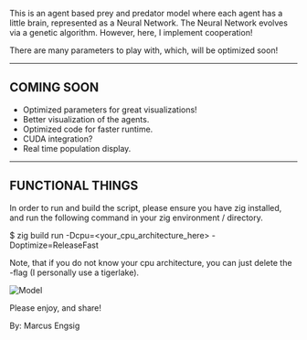 This is an agent based prey and predator model where each agent has a little brain, represented as a Neural Network. The Neural Network evolves via a genetic algorithm.
However, here, I implement cooperation!

There are many parameters to play with, which, will be optimized soon!

-------------------------------
COMING SOON 
-------------------------------
- Optimized parameters for great visualizations!
- Better visualization of the agents.
- Optimized code for faster runtime.
- CUDA integration?
- Real time population display.

------------------------------
FUNCTIONAL THINGS
------------------------------
In order to run and build the script, please ensure you have zig installed, and run the following command in your zig environment / directory.

$ zig build run -Dcpu=<your_cpu_architecture_here> -Doptimize=ReleaseFast

Note, that if you do not know your cpu architecture, you can just delete the -flag (I personally use a tigerlake).

![Model](https://github.com/mengsig/CooperativePredatorVsPreyblob/main/fig.png?raw=true)

Please enjoy, and share!

By: Marcus Engsig
